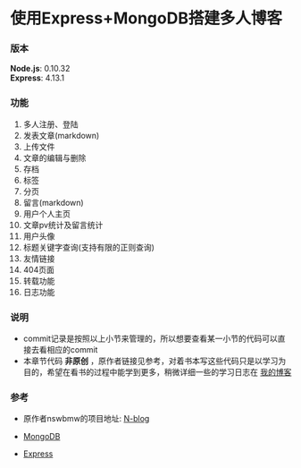 # 使用Express+MongoDB搭建多人博客

### 版本
**Node.js**: 0.10.32<br>
**Express**: 4.13.1

### 功能
 1. 多人注册、登陆
 2. 发表文章(markdown)
 3. 上传文件
 4. 文章的编辑与删除
 5. 存档
 6. 标签
 7. 分页
 8. 留言(markdown)
 9. 用户个人主页
 10. 文章pv统计及留言统计
 11. 用户头像
 12. 标题关键字查询(支持有限的正则查询)
 13. 友情链接
 14. 404页面
 15. 转载功能
 16. 日志功能


### 说明
- commit记录是按照以上小节来管理的，所以想要查看某一小节的代码可以直接去看相应的commit
- 本章节代码 **非原创** ，原作者链接见参考，对着书本写这些代码只是以学习为目的，希望在看书的过程中能学到更多，稍微详细一些的学习日志在 [我的博客][1]


### 参考
- 原作者nswbmw的项目地址: [N-blog][2]
- [MongoDB][3]
- [Express][4]

  [1]: http://lengly.top/?p=233
  [2]: https://github.com/nswbmw/N-blog
  [3]: http://mongodb.github.io/node-mongodb-native/contents.html
  [4]: http://expressjs.com/en/api.html
